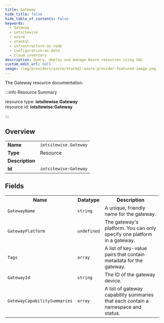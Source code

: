 ```yaml
---
title: Gateway
hide_title: false
hide_table_of_contents: false
keywords:
  - Gateway
  - iotsitewise
  - azure
  - stackql
  - infrastructure-as-code
  - configuration-as-data
  - cloud inventory
description: Query, deploy and manage Azure resources using SQL
custom_edit_url: null
image: /img/providers/azure/stackql-azure-provider-featured-image.png
---
```

The Gateway resource documentation.

:::info Resource Summary

<div class="row">
<div class="providerDocColumn">
<span>resource type:&nbsp;<b>iotsitewise.Gateway</b></span><br />
<span>resource id:&nbsp;<b>iotsitewise:Gateway</b></span><br />
</div>
</div>

:::

## Overview
<table><tbody>
<tr><td><b>Name</b></td><td><code>iotsitewise.Gateway</code></td></tr>
<tr><td><b>Type</b></td><td>Resource</td></tr>
<tr><td><b>Description</b></td><td></td></tr>
<tr><td><b>Id</b></td><td><code>iotsitewise:Gateway</code></td></tr>
</tbody></table>

## Fields
<table><tbody>
<tr><th>Name</th><th>Datatype</th><th>Description</th></tr>
<tr><td><code>GatewayName</code></td><td><code>string</code></td><td>A unique, friendly name for the gateway.</td></tr><tr><td><code>GatewayPlatform</code></td><td><code>undefined</code></td><td>The gateway's platform. You can only specify one platform in a gateway.</td></tr><tr><td><code>Tags</code></td><td><code>array</code></td><td>A list of key-value pairs that contain metadata for the gateway.</td></tr><tr><td><code>GatewayId</code></td><td><code>string</code></td><td>The ID of the gateway device.</td></tr><tr><td><code>GatewayCapabilitySummaries</code></td><td><code>array</code></td><td>A list of gateway capability summaries that each contain a namespace and status.</td></tr>
</tbody></table>